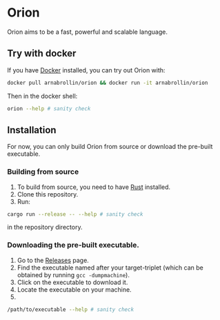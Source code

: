 # Orion
Orion aims to be a fast, powerful and scalable language.

## Try with docker
If you have [Docker] installed, you can try out Orion with:

```bash
docker pull arnabrollin/orion && docker run -it arnabrollin/orion
```
Then in the docker shell:
```bash
orion --help # sanity check
```

## Installation
For now, you can only build Orion from source or download the pre-built executable.

### Building from source
1. To build from source, you need to have [Rust] installed.
2. Clone this repository.
3. Run:
```bash
cargo run --release -- --help # sanity check
```
in the repository directory.

### Downloading the pre-built executable.
1. Go to the [Releases] page.
2. Find the executable named after your target-triplet (which can be obtained by running `gcc -dumpmachine`).
3. Click on the executable to download it.
4. Locate the executable on your machine.
5. 
```bash
/path/to/executable --help # sanity check
```

[Docker]:https://www.docker.com
[Rust]:https://www.rust-lang.org
[Releases]:https://github.com/Solarcode-org/orion/releases/latest